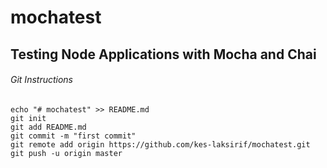 # mochatest
## Testing Node Applications with Mocha and Chai


###### Git Instructions
```
echo "# mochatest" >> README.md
git init
git add README.md
git commit -m "first commit"
git remote add origin https://github.com/kes-laksirif/mochatest.git
git push -u origin master
```
